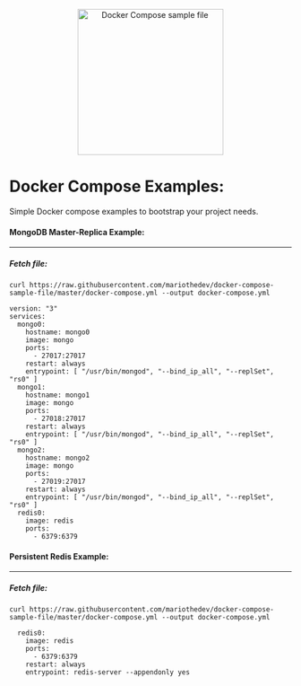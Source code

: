 <p align="center">
  <img width="260" src="https://storage.googleapis.com/my-newest-bucket-coinsparta/compose.png" alt="Docker Compose sample file">
</p>


# Docker Compose Examples:
Simple Docker compose examples to bootstrap your project needs.  












#### MongoDB Master-Replica Example:
---
##### Fetch file:
```
curl https://raw.githubusercontent.com/mariothedev/docker-compose-sample-file/master/docker-compose.yml --output docker-compose.yml
```
```
version: "3"
services:
  mongo0:
    hostname: mongo0
    image: mongo
    ports:
      - 27017:27017
    restart: always
    entrypoint: [ "/usr/bin/mongod", "--bind_ip_all", "--replSet", "rs0" ]
  mongo1:
    hostname: mongo1
    image: mongo
    ports:
      - 27018:27017
    restart: always
    entrypoint: [ "/usr/bin/mongod", "--bind_ip_all", "--replSet", "rs0" ]
  mongo2:
    hostname: mongo2
    image: mongo
    ports:
      - 27019:27017
    restart: always
    entrypoint: [ "/usr/bin/mongod", "--bind_ip_all", "--replSet", "rs0" ]
  redis0:
    image: redis
    ports: 
      - 6379:6379
```


#### Persistent Redis Example:
---
##### Fetch file:
```
curl https://raw.githubusercontent.com/mariothedev/docker-compose-sample-file/master/docker-compose.yml --output docker-compose.yml
```
```
  redis0:
    image: redis
    ports: 
      - 6379:6379
    restart: always
    entrypoint: redis-server --appendonly yes
```
